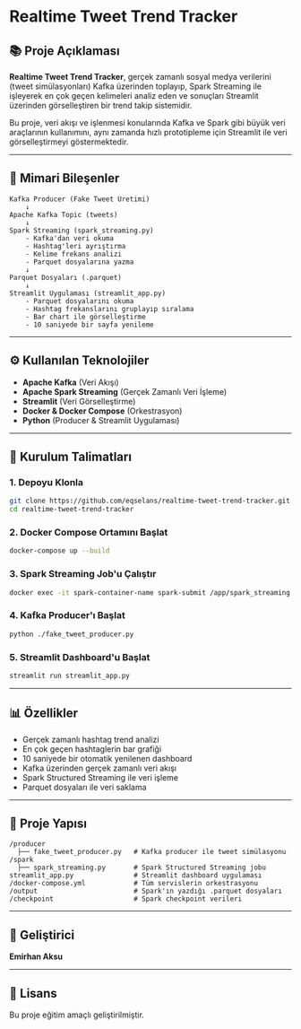 # Realtime Tweet Trend Tracker

## 📚 Proje Açıklaması

**Realtime Tweet Trend Tracker**, gerçek zamanlı sosyal medya verilerini (tweet simülasyonları) Kafka üzerinden toplayıp, Spark Streaming ile işleyerek en çok geçen kelimeleri analiz eden ve sonuçları Streamlit üzerinden görselleştiren bir trend takip sistemidir.

Bu proje, veri akışı ve işlenmesi konularında Kafka ve Spark gibi büyük veri araçlarının kullanımını, aynı zamanda hızlı prototipleme için Streamlit ile veri görselleştirmeyi göstermektedir.

---

## 🧱 Mimari Bileşenler

```
Kafka Producer (Fake Tweet Üretimi) 
    ↓
Apache Kafka Topic (tweets) 
    ↓
Spark Streaming (spark_streaming.py)
    - Kafka'dan veri okuma
    - Hashtag'leri ayrıştırma
    - Kelime frekans analizi
    - Parquet dosyalarına yazma
    ↓
Parquet Dosyaları (.parquet)
    ↓
Streamlit Uygulaması (streamlit_app.py)
    - Parquet dosyalarını okuma
    - Hashtag frekanslarını gruplayıp sıralama
    - Bar chart ile görselleştirme
    - 10 saniyede bir sayfa yenileme
```

---

## ⚙️ Kullanılan Teknolojiler

- **Apache Kafka** (Veri Akışı)
- **Apache Spark Streaming** (Gerçek Zamanlı Veri İşleme)
- **Streamlit** (Veri Görselleştirme)
- **Docker & Docker Compose** (Orkestrasyon)
- **Python** (Producer & Streamlit Uygulaması)

---

## 🚀 Kurulum Talimatları

### 1. Depoyu Klonla
```bash
git clone https://github.com/eqselans/realtime-tweet-trend-tracker.git
cd realtime-tweet-trend-tracker
```

### 2. Docker Compose Ortamını Başlat
```bash
docker-compose up --build
```

### 3. Spark Streaming Job'u Çalıştır
```bash
docker exec -it spark-container-name spark-submit /app/spark_streaming.py
```

### 4. Kafka Producer'ı Başlat
```bash
python ./fake_tweet_producer.py
```

### 5. Streamlit Dashboard'u Başlat
```bash
streamlit run streamlit_app.py
```

---

## 📊 Özellikler

- Gerçek zamanlı hashtag trend analizi
- En çok geçen hashtaglerin bar grafiği
- 10 saniyede bir otomatik yenilenen dashboard
- Kafka üzerinden gerçek zamanlı veri akışı
- Spark Structured Streaming ile veri işleme
- Parquet dosyaları ile veri saklama

---

## 📁 Proje Yapısı

```
/producer
  ├── fake_tweet_producer.py   # Kafka producer ile tweet simülasyonu
/spark
  ├── spark_streaming.py       # Spark Structured Streaming jobu
streamlit_app.py               # Streamlit dashboard uygulaması
/docker-compose.yml            # Tüm servislerin orkestrasyonu
/output                        # Spark'ın yazdığı .parquet dosyaları
/checkpoint                    # Spark checkpoint verileri
```

---

## 👤 Geliştirici

**Emirhan Aksu**

---
## 📄 Lisans

Bu proje eğitim amaçlı geliştirilmiştir.
